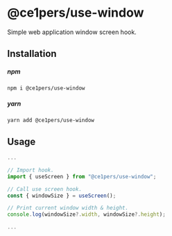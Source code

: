 # @ce1pers/use-window

Simple web application window screen hook.

## Installation

##### npm

`npm i @ce1pers/use-window`

##### yarn

`yarn add @ce1pers/use-window`

## Usage

```javascript
...

// Import hook.
import { useScreen } from "@ce1pers/use-window";

// Call use screen hook.
const { windowSize } = useScreen();

// Print current window width & height.
console.log(windowSize?.width, windowSize?.height);

...
```
